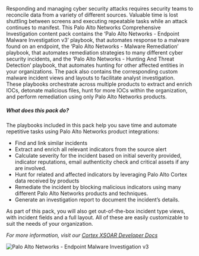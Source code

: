 
Responding and managing cyber security attacks requires security teams to reconcile data from a variety of different sources. Valuable time is lost shuttling between screens and executing repeatable tasks while an attack continues to manifest.
This Palo Alto Networks Comprehensive Investigation content pack contains the ‘Palo Alto Networks - Endpoint Malware Investigation v3’ playbook, that automates response to a malware found on an endpoint, the ‘Palo Alto Networks - Malware Remediation’ playbook, that automates remediation strategies to many different cyber security incidents, and the ‘Palo Alto Networks - Hunting And Threat Detection’ playbook, that automates hunting for other affected entities in your organizations. 
The pack also contains the corresponding custom malware incident views and layouts to facilitate analyst investigation.  
These playbooks orchestrate across multiple products to extract and enrich IOCs, detonate malicious files, hunt for more IOCs within the organization, and perform remediation using only Palo Alto Networks products.

##### What does this pack do?
The playbooks included in this pack help you save time and automate repetitive tasks using Palo Alto Networks product integrations:
- Find and link similar incidents
- Extract and enrich all relevant indicators from the source alert
- Calculate severity for the incident based on initial severity provided, indicator reputations, email authenticity check and critical assets if any are involved.
- Hunt for related and affected indicators by leveraging Palo Alto Cortex data received by products
- Remediate the incident by blocking malicious indicators using many different Palo Alto Networks products and techniques.
- Generate an investigation report to document the incident’s details.

As part of this pack, you will also get out-of-the-box incident type views, with incident fields and a full layout. All of these are easily customizable to suit the needs of your organization.

_For more information, visit our [Cortex XSOAR Developer Docs](https://xsoar.pan.dev/docs/reference/playbooks/palo-alto-networks---endpoint-malware-investigation-v3)_

![Palo Alto Networks - Endpoint Malware Investigation v3](../../doc_files/Palo_Alto_Networks_-_Endpoint_Malware_Investigation_v3.png/n)
 

